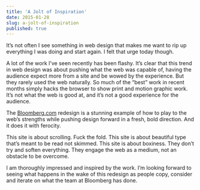 ```yaml
---
title: 'A Jolt of Inspiration'
date: 2015-01-28
slug: a-jolt-of-inspiration
published: true
---
```


It’s not often I see something in web design that makes me want to rip up everything I was doing and start again. I felt that urge today though.

A lot of the work I’ve seen recently has been flashy. It’s clear that this trend in web design was about pushing what the web was capable of, having the audience expect more from a site and be wowed by the experience. But they rarely used the web naturally. So much of the “best” work in recent months simply hacks the browser to show print and motion graphic work. It’s not what the web is good at, and it’s not a good experience for the audience.

The [Bloomberg.com](http://bloomberg.com/) redesign is a stunning example of how to play to the web’s strengths while pushing design forward in a fresh, bold direction. And it does it with ferocity.

This site is about scrolling. Fuck the fold. This site is about beautiful type that’s meant to be read not skimmed. This site is about boxiness. They don’t try and soften everything. They engage the web as a medium, not an obstacle to be overcome.

I am thoroughly impressed and inspired by the work. I’m looking forward to seeing what happens in the wake of this redesign as people copy, consider and iterate on what the team at Bloomberg has done.
